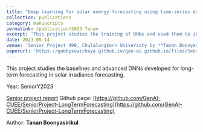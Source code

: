 ```yaml
---
title: "Deep learning for solar energy forecasting using time-series data"
collection: publications
category: manuscripts
permalink: /publication/2023-Tanan
excerpt: 'This project studies the training of DNNs and used them to infer solar irradiance from a CUEE Dataset.'
date: 2023-05-14
venue: 'Senior Project 499, Chulalongkorn University by **Tanan Boonyasirikul**' 
paperurl: 'https://gabbysuwichaya.github.io/gen-ai.github.io/files/SeniorProjects/2023Tanan/499.pdf' 
---
```


This project studies the baselines and advanced DNNs developed for long-term forecasting in solar irradiance forecasting. 

Year: SeniorY2023

[Senior project report](https://drive.google.com/file/d/12Ymq_RUfx6PuU24alkB63ZFYjn7aUboa/view?usp=sharing) 
Github page: [https://github.com/GenAI-CUEE/SeniorProject-LongTermForecasting](https://github.com/GenAI-CUEE/SeniorProject-LongTermForecasting) 

Author: **Tanan Boonyasirikul**

